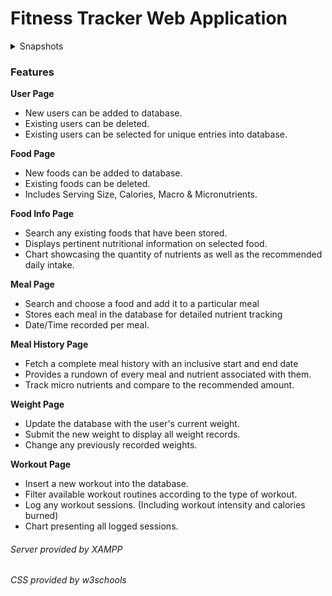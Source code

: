# Fitness Tracker Web Application

<details>
  <summary>Snapshots</summary>
  <img src="https://i.imgur.com/oEKx0jD.png" name="home-page">
  <img src="https://i.imgur.com/VypMArE.png" name="user-page">
  <img src="https://i.imgur.com/wI1yMjX.png" name="food-page">
  <img src="https://i.imgur.com/emqT6cM.png" name="food-info-page">
  <img src="https://i.imgur.com/H0d6hzU.png" name="meal-page">
  <img src="https://i.imgur.com/WtCMSDB.png" name="meal-history-page">
  <img src="https://i.imgur.com/ahFDFn7.png" name"weight-page">
  <img src="https://i.imgur.com/6fxOO6c.png" name="workout-page">
</details>

### Features

**User Page**
  - New users can be added to database.
  - Existing users can be deleted.
  - Existing users can be selected for unique entries into database.

**Food Page**  
  - New foods can be added to database.
  - Existing foods can be deleted.
  - Includes Serving Size, Calories, Macro & Micronutrients.

**Food Info Page**
  - Search any existing foods that have been stored.
  - Displays pertinent nutritional information on selected food.
  - Chart showcasing the quantity of nutrients as well as the recommended daily intake.

**Meal Page**
  - Search and choose a food and add it to a particular meal
  - Stores each meal in the database for detailed nutrient tracking 
  - Date/Time recorded per meal.

**Meal History Page**
  - Fetch a complete meal history with an inclusive start and end date
  - Provides a rundown of every meal and nutrient associated with them. 
  - Track micro nutrients and compare to the recommended amount.

**Weight Page**
  - Update the database with the user's current weight.
  - Submit the new weight to display all weight records.
  - Change any previously recorded weights.

**Workout Page**
  - Insert a new workout into the database.
  - Filter available workout routines according to the type of workout.
  - Log any workout sessions. (Including workout intensity and calories burned)
  - Chart presenting all logged sessions.

###### *Server provided by XAMPP*

###### *CSS provided by w3schools*
